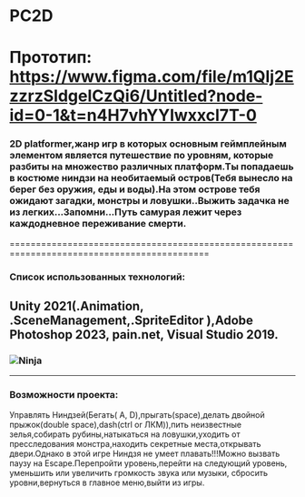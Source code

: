 # PC2D
Прототип: https://www.figma.com/file/m1QIj2EzzrzSldgeICzQi6/Untitled?node-id=0-1&t=n4H7vhYYIwxxcl7T-0
============================================================================================
### 2D platformer,жанр игр в которых основным геймплейным элементом является путешествие по уровням, которые разбиты на множество различных платформ.Ты попадаешь в костюме ниндзи на необитаемый остров(Тебя вынесло на берег без оружия, еды и воды).На этом острове тебя ожидают загадки, монстры и ловушки..Выжить задачка не из легких...Запомни...Путь самурая лежит через каждодневное переживание смерти.
============================================================================================
### Список использованных технологий: 
Unity 2021(.Animation, .SceneManagement,.SpriteEditor ),Adobe Photoshop 2023, pain.net, Visual Studio 2019.
--------------------------------------------------------------------------------------------------------------
### ![Ninja](https://github.com/BonjourQWERTY/PC2D/blob/main/Unity-2D-Platformer/Assets/PC2D/Sprites/Ninja.psd)
--------------------------------------------------------------------------------------------------------------
### Возможности проекта:
Управлять Ниндзей(Бегать( A, D),прыгать(space),делать двойной прыжок(double space),dash(ctrl or ЛКМ)),пить неизвестные зелья,собирать рубины,натыкаться на ловушки,уходить от пресследования монстра,находить секретные места,открывать двери.Однако в этой игре Ниндзя не умеет плавать!!!Можно вызвать паузу на Escape.Перепройти уровень,перейти на следующий уровень, уменьшить или увеличить громкость звука или музыки, сбросить уровни,вернуться  в главное меню,выйти из игры.

